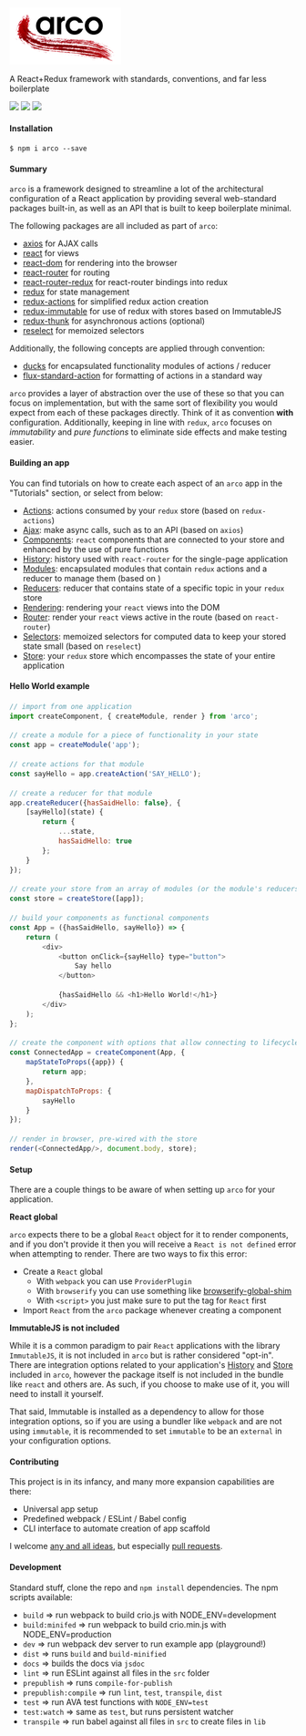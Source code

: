 ![arco](img/arco.png)

A React+Redux framework with standards, conventions, and far less boilerplate

<img src="https://img.shields.io/badge/build-passing-brightgreen.svg"/>
<img src="https://img.shields.io/badge/coverage-98.29%25-brightgreen.svg"/>
<img src="https://img.shields.io/badge/license-MIT-blue.svg"/>

#### Installation

```
$ npm i arco --save
```

#### Summary

`arco` is a framework designed to streamline a lot of the architectural configuration of a React application by providing several web-standard packages built-in, as well as an API that is built to keep boilerplate minimal.

The following packages are all included as part of `arco`:
* [axios](https://github.com/mzabriskie/axios) for AJAX calls
* [react](https://github.com/facebook/react) for views
* [react-dom](https://github.com/facebook/react/tree/master/packages/react-dom) for rendering into the browser
* [react-router](https://github.com/ReactTraining/react-router) for routing
* [react-router-redux](https://github.com/reactjs/react-router-redux) for react-router bindings into redux
* [redux](https://github.com/reactjs/redux) for state management
* [redux-actions](https://github.com/acdlite/redux-actions) for simplified redux action creation
* [redux-immutable](https://github.com/gajus/redux-immutable) for use of redux with stores based on ImmutableJS
* [redux-thunk](https://github.com/gaearon/redux-thunk) for asynchronous actions (optional)
* [reselect](https://github.com/reactjs/reselect) for memoized selectors

Additionally, the following concepts are applied through convention:
* [ducks](https://github.com/erikras/ducks-modular-redux) for encapsulated functionality modules of actions / reducer
* [flux-standard-action](https://github.com/acdlite/flux-standard-action) for formatting of actions in a standard way

`arco` provides a layer of abstraction over the use of these so that you can focus on implementation, but with the same sort of flexibility you would expect from each of these packages directly. Think of it as convention **with** configuration. Additionally, keeping in line with `redux`, `arco` focuses on *immutability* and *pure functions* to eliminate side effects and make testing easier.

#### Building an app

You can find tutorials on how to create each aspect of an `arco` app in the "Tutorials" section, or select from below:

* [Actions](http://planttheidea.github.io/arco/tutorial-Actions.html): actions consumed by your `redux` store (based on `redux-actions`)
* [Ajax](http://planttheidea.github.io/arco/tutorial-Ajax.html): make async calls, such as to an API (based on `axios`)
* [Components](http://planttheidea.github.io/arco/tutorial-Components.html): `react` components that are connected to your store and enhanced by 
the use of pure functions
* [History](http://planttheidea.github.io/arco/tutorial-History.html): history used with `react-router` for the single-page application
* [Modules](http://planttheidea.github.io/arco/tutorial-Modules.html): encapsulated modules that contain `redux` actions and a reducer to manage
them (based on )
* [Reducers](http://planttheidea.github.io/arco/tutorial-Reducers.html): reducer that contains state of a specific topic in your `redux` store
* [Rendering](http://planttheidea.github.io/arco/tutorial-Rendering.html): rendering your `react` views into the DOM
* [Router](http://planttheidea.github.io/arco/tutorial-Router.html): render your `react` views active in the route (based on `react-router`)
* [Selectors](http://planttheidea.github.io/arco/tutorial-Selectors.html): memoized selectors for computed data to keep your stored state small (based on `reselect`)
* [Store](http://planttheidea.github.io/arco/tutorial-Store.html): your `redux` store which encompasses the state of your entire application

#### Hello World example

```javascript
// import from one application
import createComponent, { createModule, render } from 'arco';

// create a module for a piece of functionality in your state
const app = createModule('app');

// create actions for that module
const sayHello = app.createAction('SAY_HELLO');

// create a reducer for that module
app.createReducer({hasSaidHello: false}, {
	[sayHello](state) {
		return {
			...state,
			hasSaidHello: true
		};
	}
});

// create your store from an array of modules (or the module's reducers)
const store = createStore([app]);

// build your components as functional components
const App = ({hasSaidHello, sayHello}) => {
	return (
		<div>			
			<button onClick={sayHello} type="button">
				Say hello
			</button>
			
			{hasSaidHello && <h1>Hello World!</h1>}
		</div>
	);
};

// create the component with options that allow connecting to lifecycle methods and the redux store=
const ConnectedApp = createComponent(App, {
	mapStateToProps({app}) {
		return app;
	},
	mapDispatchToProps: {
		sayHello
	}
});

// render in browser, pre-wired with the store
render(<ConnectedApp/>, document.body, store);
```

#### Setup

There are a couple things to be aware of when setting up `arco` for your application.

**React global**

`arco` expects there to be a global `React` object for it to render components, and if you don't provide it then you will receive a `React is not defined` error when attempting to render. There are two ways to fix this error:

* Create a `React` global
    * With `webpack` you can use `ProviderPlugin`
    * With `browserify` you can use something like [browserify-global-shim](https://github.com/rluba/browserify-global-shim)
    * With `<script>` you just make sure to put the tag for `React` first
* Import `React` from the `arco` package whenever creating a component

**ImmutableJS is not included**

While it is a common paradigm to pair `React` applications with the library `ImmutableJS`, it is not included in `arco` but is rather considered "opt-in". There are integration options related to your application's [History](https://planttheidea.github.io/arco/tutorial-History.html) and [Store](https://planttheidea.github.io/arco/tutorial-Store.html) included in `arco`, however the package itself is not included in the bundle like `react` and others are. As such, if you choose to make use of it, you will need to install it yourself.

That said, Immutable is installed as a dependency to allow for those integration options, so if you are using a bundler like `webpack` and are not using `immutable`, it is recommended to set `immutable` to be an `external` in your configuration options.

#### Contributing

This project is in its infancy, and many more expansion capabilities are there:
* Universal app setup
* Predefined webpack / ESLint / Babel config
* CLI interface to automate creation of app scaffold

I welcome [any and all ideas](https://github.com/planttheidea/arco/issues), but especially [pull requests](https://github.com/planttheidea/arco/pulls).

#### Development

Standard stuff, clone the repo and `npm install` dependencies. The npm scripts available:
* `build` => run webpack to build crio.js with NODE_ENV=development
* `build:minifed` => run webpack to build crio.min.js with NODE_ENV=production
* `dev` => run webpack dev server to run example app (playground!)
* `dist` => runs `build` and `build-minified`
* `docs` => builds the docs via `jsdoc`
* `lint` => run ESLint against all files in the `src` folder
* `prepublish` => runs `compile-for-publish`
* `prepublish:compile` => run `lint`, `test`, `transpile`, `dist`
* `test` => run AVA test functions with `NODE_ENV=test`
* `test:watch` => same as `test`, but runs persistent watcher
* `transpile` => run babel against all files in `src` to create files in `lib`
